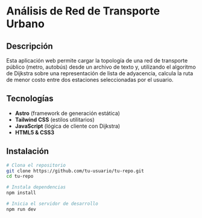 # Análisis de Red de Transporte Urbano

## Descripción
Esta aplicación web permite cargar la topología de una red de transporte público (metro, autobús) desde un archivo de texto y, utilizando el algoritmo de Dijkstra sobre una representación de lista de adyacencia, calcula la ruta de menor costo entre dos estaciones seleccionadas por el usuario.

## Tecnologías
- **Astro** (framework de generación estática)  
- **Tailwind CSS** (estilos utilitarios)  
- **JavaScript** (lógica de cliente con Dijkstra)  
- **HTML5 & CSS3**

## Instalación

```bash
# Clona el repositorio
git clone https://github.com/tu-usuario/tu-repo.git
cd tu-repo

# Instala dependencias
npm install

# Inicia el servidor de desarrollo
npm run dev
